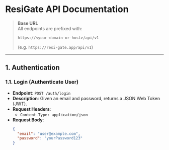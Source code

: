 # ResiGate API Documentation

> **Base URL**  
> All endpoints are prefixed with:  
> ```
> https://<your-domain-or-host>/api/v1
> ```  
> (e.g. `https://resi-gate.app/api/v1`)

---

## 1. Authentication

### 1.1. Login (Authenticate User)
- **Endpoint**: `POST /auth/login`
- **Description**: Given an email and password, returns a JSON Web Token (JWT).
- **Request Headers**: 
  - `Content-Type: application/json`
- **Request Body**:
  ```json
  {
    "email": "user@example.com",
    "password": "yourPassword123"
  }
